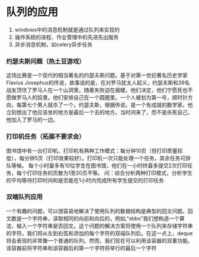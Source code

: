 # 队列的应用
1. windows中的消息机制就是通过队列来实现的  
2. 操作系统的进程、作业管理中的先进先出服务  
3. 异步消息机制，如celery异步任务  
### 约瑟夫斯问题（热土豆游戏）
这场比赛是一个现代的相当著名的约瑟夫斯问题。基于对第一世纪著名历史学家Flavius Josephus的传说，故事说的是，在对罗马犹太人起义，约瑟夫斯和39名战友顶住了罗马人在一个山洞里。随着失败迫在眉睫，他们决定，他们宁愿死也不愿做罗马人的奴隶。他们安排自己在一个圆圈里。一个人被划为第一号，顺时针方向，每第七个男人就杀了一个。约瑟夫斯，根据传说，是一个有成就的数学家。他立刻想出了他应该坐的地方是最后一个去的地方。当时间来了，而不是杀死自己，他加入了罗马的一边。



### 打印机任务（拓展不要求会）
图书馆中有一台打印机，打印机有两种工作模式：每分钟10页（但打印质量较低），每分钟5页（打印效果较好）。打印机一次只能处理一个任务，其余任务可排队等候。
每个小时最多有10位学生在图书馆，他们在一小时终最多提交2次打印任务，每个打印任务的页数为1至20页不等。
问：综合分析两种打印模式，分析学生的平均等待打印时间和是否能在1小时内完成所有学生提交的打印任务

### 双端队列应用
一个有趣的问题，可以很容易地解决了使用队列的数据结构是典型的回文问题。回文数是一个字符串，读取相同的向前和向后的，例如,"sbbs"我们想构造一个算法，输入一个字符串是否回文。这个问题的解决方案将使用一个队列来存储字符串的字符。我们将从左到右弦和添加的每个字符的双端队列后。在这一点上，deque将会表现的非常像一个普通的队列。然而，我们现在可以利用该容器的双重功能。该容器前将字符串和该容器后的第一个字符将举行的最后一个字符
